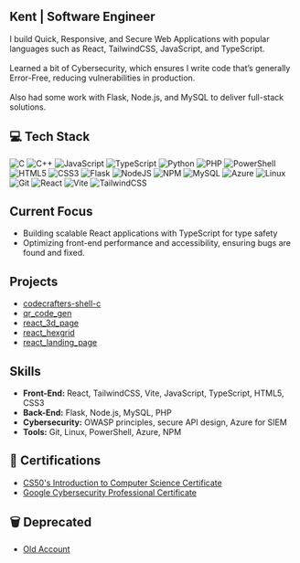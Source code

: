 ## Kent | Software Engineer
I build Quick, Responsive, and Secure Web Applications with popular languages such as React, TailwindCSS, JavaScript, and TypeScript.  
<br>Learned a bit of Cybersecurity, which ensures I write code that’s generally Error-Free, reducing vulnerabilities in production.  
<br>Also had some work with Flask, Node.js, and MySQL to deliver full-stack solutions.


## 💻 Tech Stack
![C](https://img.shields.io/badge/c-%2300599C.svg?style=for-the-badge&logo=c&logoColor=white) ![C++](https://img.shields.io/badge/c++-%2300599C.svg?style=for-the-badge&logo=c%2B%2B&logoColor=white) ![JavaScript](https://img.shields.io/badge/javascript-%23323330.svg?style=for-the-badge&logo=javascript&logoColor=%23F7DF1E) ![TypeScript](https://img.shields.io/badge/typescript-%23007ACC.svg?style=for-the-badge&logo=typescript&logoColor=white) ![Python](https://img.shields.io/badge/python-3670A0?style=for-the-badge&logo=python&logoColor=ffdd54) ![PHP](https://img.shields.io/badge/php-%23777BB4.svg?style=for-the-badge&logo=php&logoColor=white) ![PowerShell](https://img.shields.io/badge/PowerShell-%235391FE.svg?style=for-the-badge&logo=powershell&logoColor=white) ![HTML5](https://img.shields.io/badge/html5-%23E34F26.svg?style=for-the-badge&logo=html5&logoColor=white) ![CSS3](https://img.shields.io/badge/css3-%231572B6.svg?style=for-the-badge&logo=css3&logoColor=white) ![Flask](https://img.shields.io/badge/flask-%23000.svg?style=for-the-badge&logo=flask&logoColor=white) ![NodeJS](https://img.shields.io/badge/node.js-6DA55F?style=for-the-badge&logo=node.js&logoColor=white) ![NPM](https://img.shields.io/badge/NPM-%23CB3837.svg?style=for-the-badge&logo=npm&logoColor=white) ![MySQL](https://img.shields.io/badge/mysql-4479A1.svg?style=for-the-badge&logo=mysql&logoColor=white) ![Azure](https://img.shields.io/badge/azure-%230072C6.svg?style=for-the-badge&logo=microsoftazure&logoColor=white) ![Linux](https://img.shields.io/badge/Linux-FCC624?style=for-the-badge&logo=linux&logoColor=black) ![Git](https://img.shields.io/badge/git-%23F05033.svg?style=for-the-badge&logo=git&logoColor=white) ![React](https://img.shields.io/badge/react-%2320232a.svg?style=for-the-badge&logo=react&logoColor=%2361DAFB) ![Vite](https://img.shields.io/badge/vite-%23646CFF.svg?style=for-the-badge&logo=vite&logoColor=white) ![TailwindCSS](https://img.shields.io/badge/tailwindcss-%2338B2AC.svg?style=for-the-badge&logo=tailwind-css&logoColor=white)


## Current Focus
- Building scalable React applications with TypeScript for type safety  
- Optimizing front-end performance and accessibility, ensuring bugs are found and fixed.


## Projects

- [codecrafters-shell-c](https://github.com/Kentthou/codecrafters-shell-c)
- [qr_code_gen](https://github.com/Kentthou/qr_code_gen)
- [react_3d_page](https://github.com/Kentthou/react_3d_page)
- [react_hexgrid](https://github.com/Kentthou/react_hexgrid)
- [react_landing_page](https://github.com/Kentthou/react_landing_page)


## Skills
- **Front-End:** React, TailwindCSS, Vite, JavaScript, TypeScript, HTML5, CSS3  
- **Back-End:** Flask, Node.js, MySQL, PHP  
- **Cybersecurity:** OWASP principles, secure API design, Azure for SIEM  
- **Tools:** Git, Linux, PowerShell, Azure, NPM


## 📄 Certifications
- [CS50's Introduction to Computer Science Certificate](https://iili.io/J7MgKHQ.png)  
- [Google Cybersecurity Professional Certificate](https://coursera.org/share/18a9aabae0178a6aec46071c4e77a139)


## 🗑️ Deprecated
- [Old Account](https://github.com/KentFiller)
